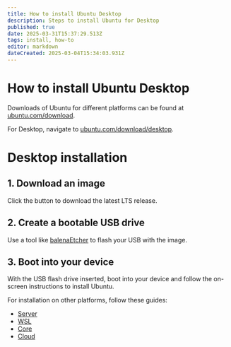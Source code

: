 ```yaml
---
title: How to install Ubuntu Desktop
description: Steps to install Ubuntu for Desktop
published: true
date: 2025-03-31T15:37:29.513Z
tags: install, how-to
editor: markdown
dateCreated: 2025-03-04T15:34:03.931Z
---
```


# How to install Ubuntu Desktop

Downloads of Ubuntu for different platforms can be found at [ubuntu.com/download](https://ubuntu.com/download).

For Desktop, navigate to [ubuntu.com/download/desktop](https://ubuntu.com/download/desktop).

# Desktop installation

## 1. Download an image

Click the button to download the latest LTS release.

## 2. Create a bootable USB drive

Use a tool like [balenaEtcher](https://etcher.balena.io/) to flash your USB with the image.

## 3. Boot into your device

With the USB flash drive inserted, boot into your device and follow the on-screen instructions to install Ubuntu.

For installation on other platforms, follow these guides:

* [Server](/ubuntu/install/server)
* [WSL](/ubuntu/install/wsl)
* [Core](/ubuntu/install/core)
* [Cloud](/ubuntu/install/cloud)